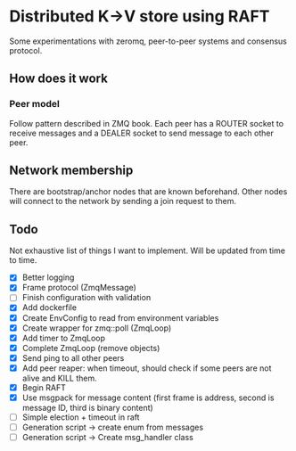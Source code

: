 # Distributed K->V store using RAFT

Some experimentations with zeromq, peer-to-peer systems and consensus protocol.

## How does it work

### Peer model
Follow pattern described in ZMQ book. Each peer has a ROUTER socket to receive
messages and a DEALER socket to send message to each other peer.

## Network membership

There are bootstrap/anchor nodes that are known beforehand. Other nodes will
connect to the network by sending a join request to them.

## Todo

Not exhaustive list of things I want to implement. Will be updated from time to time.

- [X] Better logging
- [X] Frame protocol (ZmqMessage)
- [ ] Finish configuration with validation
- [X] Add dockerfile
- [X] Create EnvConfig to read from environment variables
- [X] Create wrapper for zmq::poll (ZmqLoop)
- [X] Add timer to ZmqLoop
- [X] Complete ZmqLoop (remove objects)
- [X] Send ping to all other peers
- [X] Add peer reaper: when timeout, should check if some peers are not alive and KILL them.
- [X] Begin RAFT
- [X] Use msgpack for message content (first frame is address, second is message ID, third is binary content)
- [ ] Simple election + timeout in raft
- [ ] Generation script -> create enum from messages
- [ ] Generation script -> Create msg_handler class
